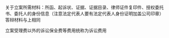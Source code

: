 关于立案所需材料：所函、起诉状、证据、证据目录、律师证件复印件、授权委托书、委托人的身份信息（注意法定代表人要有法定代表人身份证明加盖公司印章）
答辩材料与上相同

立案受理费以外的诉讼保全费等费用统称为诉讼费用